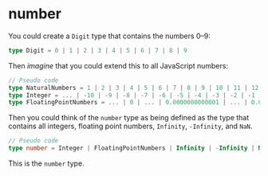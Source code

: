 # number

You could create a `Digit` type that contains the numbers 0–9:

```typescript
type Digit = 0 | 1 | 2 | 3 | 4 | 5 | 6 | 7 | 8 | 9
```

Then _imagine_ that you could extend this to all JavaScript numbers:

```typescript
// Pseudo code
type NaturalNumbers = 1 | 2 | 3 | 4 | 5 | 6 | 7 | 8 | 9 | 10 | 11 | 12 | ...
type Integer = ... | -10 | -9 | -8 | -7 | -6 | -5 | -4 | -3 | -2 | -1 | 0 | 1 | 2 | 3 | 4 | 5 | 6 | 7 | 8 | 9 | 10 | 11 | 12 | ...
type FloatingPointNumbers = ... | 0 | ... | 0.0000000000001 | ... | 0.0000000000002 | ...
```

Then you could think of the `number` type as being defined as the type that contains all integers, floating point numbers, `Infinity`, `-Infinity`, and `NaN`.

```typescript
// Pseudo code
type number = Integer | FloatingPointNumbers | Infinity | -Infinity | NaN
```

This is the `number` type.
